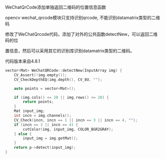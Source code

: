WeChatQrCode添加单独返回二维码的位置信息函数

opencv wechat_qrcode模块只支持识别qrcode, 不能识别datamatrix类型的二维码

修改了WeChatQrcode代码，添加了对外的公共函数detectNew，可以返回二维码的位

置信息，然后可以采用其它的识别库识别datamatrix类型的二维码。

代码版本来自4.8.1


```C++
vector<Mat> WeChatQRCode::detectNew(InputArray img) {
    CV_Assert(!img.empty());
    CV_CheckDepthEQ(img.depth(), CV_8U, "");

    auto points = vector<Mat>();

    if (img.cols() <= 20 || img.rows() <= 20) {
        return points;
    }
    Mat input_img;
    int incn = img.channels();
    CV_Check(incn, incn == 1 || incn == 3 || incn == 4, "");
    if (incn == 3 || incn == 4) {
        cvtColor(img, input_img, COLOR_BGR2GRAY);
    } else {
        input_img = img.getMat();
    }
    return p->detect(input_img);
}
